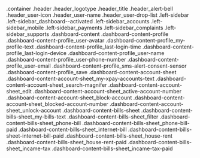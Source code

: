 .container 
  .header
    .header_logotype
    .header_title
    .header_alert-bell
    .header_user-icon
    .header_user-name
    .header_user-drop-list
  .left-sidebar
    .left-sidebar_dashboard--activated
    .left-sidebar_accounts
    .left-sidebar_mobile
    .left-sidebar_payments
    .left-sidebar_complaints
    .left-sidebar_supports
  .dashboard-content
    .dashboard-content-profile
      .dashboard-content-profile_user-avatar
      .dashboard-content-profile_my-profile-text
      .dashboard-content-profile_last-login-time
      .dashboard-content-profile_last-login-device 
      .dashboard-content-profile_user-name
      .dashboard-content-profile_user-phone-number
      .dashboard-content-profile_user-email
      .dashboard-content-profile_sms-alert-consent-sensor
      .dashboard-content-profile_save
    .dashboard-content-account-sheet
      .dashboard-content-account-sheet_my-xpay-accounts-text
      .dashboard-content-account-sheet_search-magnifer
      .dashboard-content-account-sheet_edit
      .dashboard-content-account-sheet_active-account-number
      .dashboard-content-account-sheet_block-account
      .dashboard-content-account-sheet_blocked-account-number
      .dashboard-content-account-sheet_unlock-account
    .dashboard-content-bills-sheet
      .dashboard-content-bills-sheet_my-bills-text
      .dashboard-content-bills-sheet_filter
      .dashboard-content-bills-sheet_phone-bill
      .dashboard-content-bills-sheet_phone-bill-paid 
      .dashboard-content-bills-sheet_internet-bill 
      .dashboard-content-bills-sheet-internet-bill-paid 
      .dashboard-content-bills-sheet_house-rent 
      .dashboard-content-bills-sheet_house-rent-paid 
      .dashboard-content-bills-sheet_incame-tax 
      .dashboard-content-bills-sheet_incame-tax-paid
